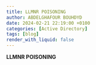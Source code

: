 ```yaml
---
title: LLMNR POISONING
author: ABDELGHAFOUR BOUHDYD
date: 2024-02-21 22:19:00 +0100
categories: [Active Directory]
tags: [blog]
render_with_liquid: false
---
```

**LLMNR  POISONING**
